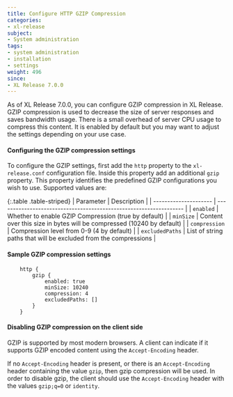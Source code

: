 ```yaml
---
title: Configure HTTP GZIP Compression
categories:
- xl-release
subject:
- System administration
tags:
- system administration
- installation
- settings
weight: 496
since:
- XL Release 7.0.0
---
```


As of XL Release 7.0.0, you can configure GZIP compression in XL Release. GZIP compression is used to decrease the size of server responses and saves bandwidth usage. There is a small overhead of server CPU usage to compress this content. It is enabled by default but you may want to adjust the settings depending on your use case.


#### Configuring the GZIP compression settings


To configure the GZIP settings, first add the `http` property to the `xl-release.conf` configuration file. Inside this property add an additional `gzip` property. This property identifies the predefined GZIP configurations you wish to use. Supported values are:

{:.table .table-striped}
| Parameter             | Description                                                        |
| --------------------- | ------------------------------------------------------------------ |
| `enabled`               | Whether to enable GZIP Compression (true by default)             |
| `minSize`               | Content over this size in bytes will be compressed (10240 by default) |
| `compression`           | Compression level from 0-9 (4 by default) |
| `excludedPaths`         | List of string paths that will be excluded from the compressions  |

#### Sample GZIP compression settings
```   
    http {
        gzip {
            enabled: true
            minSize: 10240
            compression: 4
            excludedPaths: []
        }
    }
```


#### Disabling GZIP compression on the client side 

GZIP is supported by most modern browsers.
A client can indicate if it supports GZIP encoded content using the `Accept-Encoding` header.

If no `Accept-Encoding` header is present, or there is an `Accept-Encoding` header containing the value `gzip`, then gzip compression will be used.
In order to disable gzip, the client should use the `Accept-Encoding` header with the values `gzip;q=0` or `identity`.


